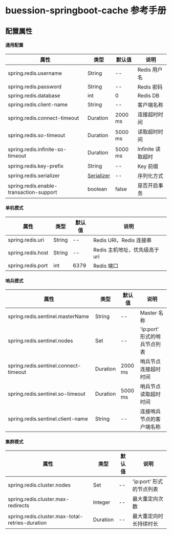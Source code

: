 # buession-springboot-cache 参考手册


## 配置属性


#### 通用配置

|  属性   | 类型   | 默认值    | 说明    |
|  ----  | ----   | ----     | ----  |
| spring.redis.username                    | String                                   | --      | Redis 用户名     |
| spring.redis.password                    | String                                   | --      | Redis 密码       |
| spring.redis.database                    | int                                      | 0       | Redis DB        |
| spring.redis.client-name                 | String                                   | --      | 客户端名称        |
| spring.redis.connect-timeout             | Duration                                 | 2000 ms | 连接超时时间      |
| spring.redis.so-timeout                  | Duration                                 | 5000 ms | 读取超时时间      |
| spring.redis.infinite-so-timeout         | Duration                                 | 5000 ms | Infinite 读取超时 |
| spring.redis.key-prefix                  | String                                   | --      | Key 前缀         |
| spring.redis.serializer                  | [Serializer](https://javadoc.io/static/com.buession/buession-redis/2.0.2/com/buession/redis/serializer/Serializer.html) | --      | 序列化方式        |
| spring.redis.enable-transaction-support  | boolean                                  | false   | 是否开启事务       |


#### 单机模式

|  属性   | 类型   | 默认值    | 说明    |
|  ----  | ----   | ----     | ----  |
| spring.redis.uri   | String | --   | Redis URI，Redis 连接串      |
| spring.redis.host  | String | --   | Redis 主机地址，优先级高于 uri |
| spring.redis.port  | int    | 6379 | Redis 端口                   |


#### 哨兵模式

|  属性   | 类型   | 默认值    | 说明    |
|  ----  | ----   | ----     | ----  |
| spring.redis.sentinel.masterName       | String      | --      | Master 名称                |
| spring.redis.sentinel.nodes            | Set<String> | --      | 'ip:port' 形式的哨兵节点列表 |
| spring.redis.sentinel.connect-timeout  | Duration    | 2000 ms | 哨兵节点连接超时时间         |
| spring.redis.sentinel.so-timeout       | Duration    | 5000 ms | 哨兵节点读取超时时间         |
| spring.redis.sentinel.client-name      | String      | --      | 连接哨兵节点的客户端名称      |


#### 集群模式

|  属性   | 类型   | 默认值    | 说明    |
|  ----  | ----   | ----     | ----  |
| spring.redis.cluster.nodes                       | Set<String> | -- | 'ip:port' 形式的节点列表 |
| spring.redis.cluster.max-redirects               | Integer     | -- | 最大重定向次数           |
| spring.redis.cluster.max-total-retries-duration  | Duration    | -- | 最大重定向时长持续时长    |